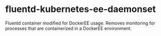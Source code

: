 # fluentd-kubernetes-ee-daemonset
Fluentd container modified for DockerEE usage.  Removes monitoring for processes that are containerized in a DockerEE environment.
